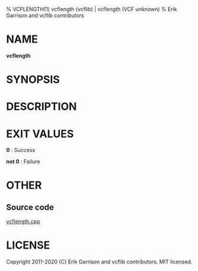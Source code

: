 % VCFLENGTH(1) vcflength (vcflib) | vcflength (VCF unknown)
% Erik Garrison and vcflib contributors

# NAME

**vcflength**

# SYNOPSIS



# DESCRIPTION







# EXIT VALUES

**0**
: Success

**not 0**
: Failure

# OTHER

## Source code

[vcflength.cpp](https://github.com/vcflib/vcflib/blob/master/src/vcflength.cpp)

# LICENSE

Copyright 2011-2020 (C) Erik Garrison and vcflib contributors. MIT licensed.

<!--
  Created with ./scripts/bin2md.rb scripts/bin2md-template.erb
-->
